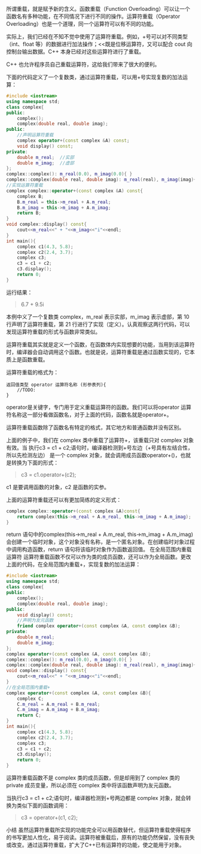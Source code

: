 所谓重载，就是赋予新的含义。函数重载（Function Overloading）可以让一个函数名有多种功能，在不同情况下进行不同的操作。运算符重载（Operator Overloading）也是一个道理，同一个运算符可以有不同的功能。

实际上，我们已经在不知不觉中使用了运算符重载。例如，+号可以对不同类型（int、float 等）的数据进行加法操作；<<既是位移运算符，又可以配合 cout 向控制台输出数据。C++ 本身已经对这些运算符进行了重载。

C++ 也允许程序员自己重载运算符，这给我们带来了很大的便利。

下面的代码定义了一个复数类，通过运算符重载，可以用+号实现复数的加法运算：
```cpp
#include <iostream>
using namespace std;
class complex{
public:
    complex();
    complex(double real, double imag);
public:
    //声明运算符重载
    complex operator+(const complex &A) const;
    void display() const;
private:
    double m_real;  //实部
    double m_imag;  //虚部
};
complex::complex(): m_real(0.0), m_imag(0.0){ }
complex::complex(double real, double imag): m_real(real), m_imag(imag){ }
//实现运算符重载
complex complex::operator+(const complex &A) const{
    complex B;
    B.m_real = this->m_real + A.m_real;
    B.m_imag = this->m_imag + A.m_imag;
    return B;
}
void complex::display() const{
    cout<<m_real<<" + "<<m_imag<<"i"<<endl;
}
int main(){
    complex c1(4.3, 5.8);
    complex c2(2.4, 3.7);
    complex c3;
    c3 = c1 + c2;
    c3.display();
    return 0;
}
```
运行结果：
>6.7 + 9.5i

本例中义了一个复数类 complex，m_real 表示实部，m_imag 表示虚部，第 10 行声明了运算符重载，第 21 行进行了实现（定义）。认真观察这两行代码，可以发现运算符重载的形式与函数非常类似。

运算符重载其实就是定义一个函数，在函数体内实现想要的功能，当用到该运算符时，编译器会自动调用这个函数。也就是说，运算符重载是通过函数实现的，它本质上是函数重载。

运算符重载的格式为：
```
返回值类型 operator 运算符名称 (形参表列){
    //TODO:
}
```
operator是关键字，专门用于定义重载运算符的函数。我们可以将operator 运算符名称这一部分看做函数名，对于上面的代码，函数名就是operator+。

运算符重载函数除了函数名有特定的格式，其它地方和普通函数并没有区别。

上面的例子中，我们在 complex 类中重载了运算符+，该重载只对 complex 对象有效。当
执行c3 = c1 + c2;语句时，编译器检测到+号左边（+号具有左结合性，所以先检测左边）
是一个 complex 对象，就会调用成员函数operator+()，也就是转换为下面的形式：
>c3 = c1.operator+(c2);

c1 是要调用函数的对象，c2 是函数的实参。

上面的运算符重载还可以有更加简练的定义形式：
```cpp
complex complex::operator+(const complex &A)const{
    return complex(this->m_real + A.m_real, this->m_imag + A.m_imag);
}
```
return 语句中的complex(this->m_real + A.m_real, this->m_imag + A.m_imag)会创建一个临时对象，这个对象没有名称，是一个匿名对象。在创建临时对象过程中调用构造函数，return 语句将该临时对象作为函数返回值。
在全局范围内重载运算符
运算符重载函数不仅可以作为类的成员函数，还可以作为全局函数。更改上面的代码，在全局范围内重载+，实现复数的加法运算：
```cpp
#include <iostream>
using namespace std;
class complex{
public:
    complex();
    complex(double real, double imag);
public:
    void display() const;
    //声明为友元函数
    friend complex operator+(const complex &A, const complex &B);
private:
    double m_real;
    double m_imag;
};
complex operator+(const complex &A, const complex &B);
complex::complex(): m_real(0.0), m_imag(0.0){ }
complex::complex(double real, double imag): m_real(real), m_imag(imag){ }
void complex::display() const{
    cout<<m_real<<" + "<<m_imag<<"i"<<endl;
}
//在全局范围内重载+
complex operator+(const complex &A, const complex &B){
    complex C;
    C.m_real = A.m_real + B.m_real;
    C.m_imag = A.m_imag + B.m_imag;
    return C;
}
int main(){
    complex c1(4.3, 5.8);
    complex c2(2.4, 3.7);
    complex c3;
    c3 = c1 + c2;
    c3.display();
    return 0;
}
```
运算符重载函数不是 complex 类的成员函数，但是却用到了 complex 类的 private 成员变量，所以必须在 complex 类中将该函数声明为友元函数。

当执行c3 = c1 + c2;语句时，编译器检测到+号两边都是 complex 对象，就会转换为类似下面的函数调用：
>c3 = operator+(c1, c2);

小结
虽然运算符重载所实现的功能完全可以用函数替代，但运算符重载使得程序的书写更加人性化，易于阅读。运算符被重载后，原有的功能仍然保留，没有丧失或改变。通过运算符重载，扩大了C++已有运算符的功能，使之能用于对象。
